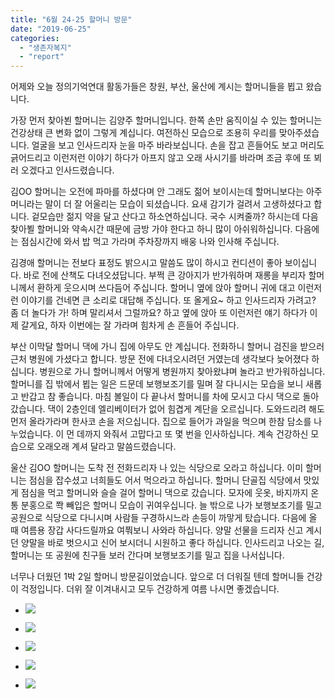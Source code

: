 ```yaml
---
title: "6월 24-25 할머니 방문"
date: "2019-06-25"
categories: 
  - "생존자복지"
  - "report"
---
```


어제와 오늘 정의기억연대 활동가들은 창원, 부산, 울산에 계시는 할머니들을 뵙고 왔습니다.

가장 먼저 찾아뵌 할머니는 김양주 할머니입니다. 한쪽 손만 움직이실 수 있는 할머니는 건강상태 큰 변화 없이 그렇게 계십니다. 여전하신 모습으로 조용히 우리를 맞아주셨습니다. 얼굴을 보고 인사드리자 눈을 마주 바라보십니다. 손을 잡고 흔들어도 보고 머리도 긁어드리고 이런저런 이야기 하다가 아프지 않고 오래 사시기를 바라며 조금 후에 또 뵈러 오겠다고 인사드렸습니다.

김OO 할머니는 오전에 파마를 하셨다며 안 그래도 젊어 보이시는데 할머니보다는 아주머니라는 말이 더 잘 어울리는 모습이 되셨습니다. 요새 감기가 걸려서 고생하셨다고 합니다. 겉모습만 젊지 약을 달고 산다고 하소연하십니다. 국수 시켜줄까? 하시는데 다음 찾아뵐 할머니와 약속시간 때문에 금방 가야 한다고 하니 많이 아쉬워하십니다. 다음에는 점심시간에 와서 밥 먹고 가라며 주차장까지 배웅 나와 인사해 주십니다.

김경애 할머니는 전보다 표정도 밝으시고 말씀도 많이 하시고 컨디션이 좋아 보이십니다. 바로 전에 산책도 다녀오셨답니다. 부쩍 큰 강아지가 반가워하며 재롱을 부리자 할머니께서 환하게 웃으시며 쓰다듬어 주십니다. 할머니 옆에 앉아 할머니 귀에 대고 이런저런 이야기를 건네면 큰 소리로 대답해 주십니다. 또 올게요~ 하고 인사드리자 가려고? 좀 더 놀다가 가! 하며 말리셔서 그럴까요? 하고 옆에 앉아 또 이런저런 얘기 하다가 이제 갈게요, 하자 이번에는 잘 가라며 힘차게 손 흔들어 주십니다.

부산 이막달 할머니 댁에 가니 집에 아무도 안 계십니다. 전화하니 할머니 검진을 받으러 근처 병원에 가셨다고 합니다. 방문 전에 다녀오시려던 거였는데 생각보다 늦어졌다 하십니다. 병원으로 가니 할머니께서 어떻게 병원까지 찾아왔냐며 놀라고 반가워하십니다. 할머니를 집 밖에서 뵙는 일은 드문데 보행보조기를 밀며 잘 다니시는 모습을 보니 새롭고 반갑고 참 좋습니다. 마침 볼일이 다 끝나서 할머니를 차에 모시고 다시 댁으로 돌아갔습니다. 댁이 2층인데 엘리베이터가 없어 힘겹게 계단을 오르십니다. 도와드리려 해도 먼저 올라가라며 한사코 손을 저으십니다. 집으로 들어가 과일을 먹으며 한참 담소를 나누었습니다. 이 먼 데까지 와줘서 고맙다고 또 몇 번을 인사하십니다. 계속 건강하신 모습으로 오래오래 계셔 달라고 말씀드렸습니다.

울산 김OO 할머니는 도착 전 전화드리자 나 있는 식당으로 오라고 하십니다. 이미 할머니는 점심을 잡수셨고 너희들도 어서 먹으라고 하십니다. 할머니 단골집 식당에서 맛있게 점심을 먹고 할머니와 슬슬 걸어 할머니 댁으로 갔습니다. 모자에 웃옷, 바지까지 온통 분홍으로 쫙 빼입은 할머니 모습이 귀여우십니다. 늘 밖으로 나가 보행보조기를 밀고 공원으로 식당으로 다니시며 사람들 구경하시느라 손등이 까맣게 탔습니다. 다음에 올 때 여름용 장갑 사다드릴까요 여쭤보니 사와라 하십니다. 양말 선물을 드리자 신고 계시던 양말을 바로 벗으시고 신어 보시더니 시원하고 좋다 하십니다. 인사드리고 나오는 길, 할머니는 또 공원에 친구들 보러 간다며 보행보조기를 밀고 집을 나서십니다.

너무나 더웠던 1박 2일 할머니 방문길이었습니다. 앞으로 더 더워질 텐데 할머니들 건강이 걱정입니다. 더위 잘 이겨내시고 모두 건강하게 여름 나시면 좋겠습니다.

- ![](https://womenandwar.net/kr/wp-content/uploads/2019/06/photo_2019-06-25_21-25-15-768x1024.jpg)
    
- ![](https://womenandwar.net/kr/wp-content/uploads/2019/06/photo_2019-06-25_21-25-27-768x1024.jpg)
    
- ![](https://womenandwar.net/kr/wp-content/uploads/2019/06/photo_2019-06-25_21-25-31-768x1024.jpg)
    
- ![](https://womenandwar.net/kr/wp-content/uploads/2019/06/photo_2019-06-25_21-25-35-1024x768.jpg)
    
- ![](https://womenandwar.net/kr/wp-content/uploads/2019/06/사본-photo_2019-06-25_21-25-45.jpg)
